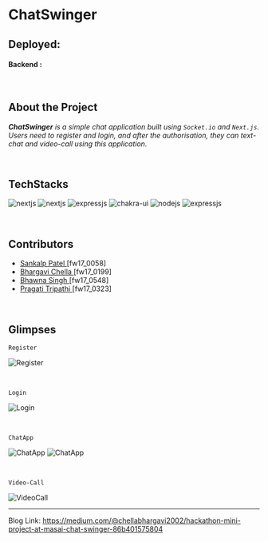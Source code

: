 # **ChatSwinger**

## **Deployed**:

#### Backend :

<br/>

## **About the Project**

_**ChatSwinger** is a simple chat application built using `Socket.io` and `Next.js`. Users need to register and login, and after the authorisation, they can text-chat and video-call using this application._

<br/>

## **TechStacks**

 <p>
  <img src="https://img.shields.io/badge/Next.js-000000?style=for-the-badge&logo=nextdotjs&logoColor=white" alt="nextjs"/>
  <img src="https://img.shields.io/badge/Socket.io-3b3b3b?style=for-the-badge&logo=socketdotio&logoColor=white" alt="nextjs"/>
  <img src="https://img.shields.io/badge/WebRTC-bf0000?style=for-the-badge&logo=webrtc&logoColor=white" alt="expressjs"/>
  <img src="https://img.shields.io/badge/Chakra%20UI-27bdb1?style=for-the-badge&logo=chakraui&logoColor=white" alt="chakra-ui" />
  <img src="https://img.shields.io/badge/Node.js-70a760?style=for-the-badge&logo=nodedotjs&logoColor=white" alt="nodejs" />
  <img src="https://img.shields.io/badge/Express.js-000000?style=for-the-badge&logo=express&logoColor=white" alt="expressjs"/>
 </p>

<br/>

## **Contributors**
<ul>
   <li> <a href="https://github.com/Sankalp2009"> Sankalp Patel </a> [fw17_0058] </li>
   <li> <a href="https://github.com/bhargavi35"> Bhargavi Chella </a> [fw17_0199] </li>
   <li> <a href="https://github.com/Bhawna32"> Bhawna Singh </a> [fw17_0548]
  <li><a href="https://github.com/pragati-tripathi05"> Pragati Tripathi </a> [fw17_0323]</li>
</ul>

<br/>

## **Glimpses**
`Register`

![Register]()

<br/>

`Login`

![Login]()

<br/>

`ChatApp`

![ChatApp]()
![ChatApp]()

<br/>

`Video-Call`

![VideoCall]()

---
Blog Link: https://medium.com/@chellabhargavi2002/hackathon-mini-project-at-masai-chat-swinger-86b401575804
